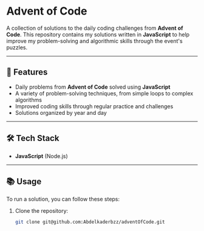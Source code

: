 # Advent of Code

A collection of solutions to the daily coding challenges from **Advent of Code**. This repository contains my solutions written in **JavaScript** to help improve my problem-solving and algorithmic skills through the event's puzzles.

---

## 🚀 Features

- Daily problems from **Advent of Code** solved using **JavaScript**
- A variety of problem-solving techniques, from simple loops to complex algorithms
- Improved coding skills through regular practice and challenges
- Solutions organized by year and day

---

## 🛠️ Tech Stack

- **JavaScript** (Node.js)

---

## 📚 Usage

To run a solution, you can follow these steps:

1. Clone the repository:
   ```bash
   git clone git@github.com:Abdelkaderbzz/adventOfCode.git
